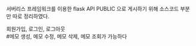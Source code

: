 서버리스 프레임워크를 이용한 flask API
PUBLIC 으로 게시하기 위해 소스코드 부분만 따로 정리하였다.

회원가입, 로그인, 로그아웃  
#메모 생성, 메모 수정, 메모 삭제, 메모 조회가 가능하다
